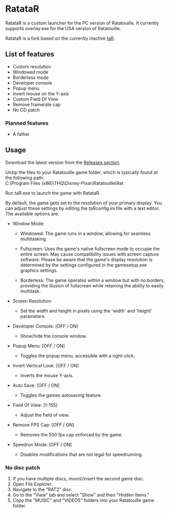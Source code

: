 # RatataR

RatataR is a custom launcher for the PC version of Ratatouille.
It currently supports overlay.exe for the USA version of Ratatouille.

RatataR is a fork based on the currently inactive [taR](https://github.com/SabeMP/taR).

## List of features
- Custom resolution
- Windowed mode
- Borderless mode
- Developer console
- Popup menu
- Invert mouse on the Y-axis
- Custom Field Of View
- Remove framerate cap
- No CD patch

### Planned features
- A father

## Usage

Download the latest version from the [Releases section](https://github.com/SplasBoi/RatataR/releases).

<p>Unzip the files to your Ratatouille game folder, which is typically found at the following path: <br>C:\Program Files (x86)\THQ\Disney-Pixar\Ratatouille\Rat</p>

Run taR.exe to launch the game with RatataR.

By default, the game gets set to the resolution of your primary display. You can adjust these settings by editing the taRconfig.ini file with a text editor. The available options are:
  
- Window Mode:
  - Windowed: The game runs in a window, allowing for seamless multitasking.

  - Fullscreen: Uses the game's native fullscreen mode to occupie the entire screen. May cause compatibility issues with screen capture software. Please be aware that the game's display resolution is determined by the settings configured in the gamesetup.exe graphics settings.

  - Borderless: The game operates within a window but with no borders, providing the illusion of fullscreen while retaining the ability to easily multitask.

- Screen Resolution:
  - Set the width and height in pixels using the 'width' and 'height' parameters.

- Developer Console: [OFF / ON]
  - Show/hide the console window.

- Popup Menu: [OFF / ON]
  - Toggles the popup menu, accessible with a right-click.

- Invert Vertical Look: [OFF / ON]
  - Inverts the mouse Y-axis.

- Auto Save: [OFF / ON]
  - Toggles the games autosaving feature.

- Field Of View: [1-155]
  - Adjust the field of view.

- Remove FPS Cap: [OFF / ON]
  - Removes the 500 fps cap enforced by the game.

- Speedrun Mode: [OFF / ON]
  - Disables modifications that are not legal for speedrunning.

### No disc patch
1. If you have multiple discs, mount/insert the second game disc.
2. Open File Explorer.
3. Navigate to the "RAT2" disc.
4. Go to the "View" tab and select "Show" and then "Hidden Items."
5. Copy the "MUSIC" and "VIDEOS" folders into your Ratatouille game folder.
